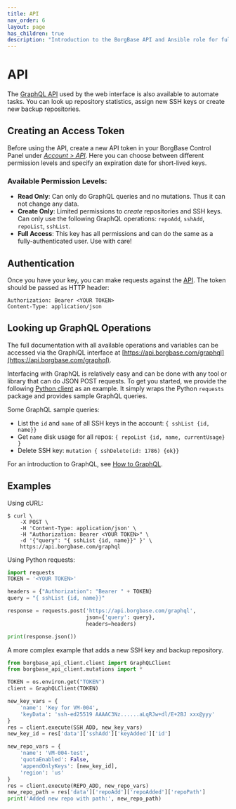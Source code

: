 ```yaml
---
title: API
nav_order: 6
layout: page
has_children: true
description: "Introduction to the BorgBase API and Ansible role for full backup automation."
---
```

# API

The [GraphQL API](https://api.borgbase.com/graphql) used by the web interface is also available to automate tasks. You can look up repository statistics, assign new SSH keys or create new backup repositories.

## Creating an Access Token

Before using the API, create a new API token in your BorgBase Control Panel under [*Account > API*](https://www.borgbase.com/account?tab=2). Here you can choose between different permission levels and specify an expiration date for short-lived keys.

### Available Permission Levels:
- **Read Only**: Can only do GraphQL queries and no mutations. Thus it can not change any data.
- **Create Only**: Limited permissions to *create* repositories and SSH keys. Can only use the following GraphQL operations: `repoAdd`, `sshAdd`, `repoList`, `sshList`.
- **Full Access**: This key has all permissions and can do the same as a fully-authenticated user. Use with care!

## Authentication

Once you have your key, you can make requests against the [API](https://api.borgbase.com/graphql). The token should be passed as HTTP header:

```
Authorization: Bearer <YOUR TOKEN>
Content-Type: application/json
```

## Looking up GraphQL Operations

The full documentation with all available operations and variables can be accessed via the GraphiQL interface at [https://api.borgbase.com/graphql](https://api.borgbase.com/graphql).

Interfacing with GraphQL is relatively easy and can be done with any tool or library that can do JSON POST requests. To get you started, we provide the following [Python client](https://github.com/borgbase/borgbase-api-client) as an example. It simply wraps the Python `requests` package and provides sample GraphQL queries.

Some GraphQL sample queries:

- List the `id` and `name` of all SSH keys in the account: `{ sshList {id, name}}`
- Get `name` disk usage for all repos: `{ repoList {id, name, currentUsage} }`
- Delete SSH key: `mutation { sshDelete(id: 1786) {ok}}`

For an introduction to GraphQL, see [How to GraphQL](https://www.howtographql.com).

## Examples

Using cURL:

```
$ curl \
    -X POST \
    -H 'Content-Type: application/json' \
    -H "Authorization: Bearer <YOUR TOKEN>" \
    -d '{"query": "{ sshList {id, name}}" }' \
    https://api.borgbase.com/graphql
```

Using Python requests:

```python
import requests
TOKEN = '<YOUR TOKEN>'

headers = {"Authorization": "Bearer " + TOKEN}
query = "{ sshList {id, name}}" 

response = requests.post('https://api.borgbase.com/graphql',
                         json={'query': query}, 
                         headers=headers)

print(response.json())
```

A more complex example that adds a new SSH key and backup repository.


```python
from borgbase_api_client.client import GraphQLClient
from borgbase_api_client.mutations import *

TOKEN = os.environ.get("TOKEN")
client = GraphQLClient(TOKEN)

new_key_vars = {
    'name': 'Key for VM-004',
    'keyData': 'ssh-ed25519 AAAAC3Nz......aLqRJw+dl/E+2BJ xxx@yyy'
}
res = client.execute(SSH_ADD, new_key_vars)
new_key_id = res['data']['sshAdd']['keyAdded']['id']

new_repo_vars = {
    'name': 'VM-004-test',
    'quotaEnabled': False,
    'appendOnlyKeys': [new_key_id],
    'region': 'us'
}
res = client.execute(REPO_ADD, new_repo_vars)
new_repo_path = res['data']['repoAdd']['repoAdded']['repoPath']
print('Added new repo with path:', new_repo_path)
```

